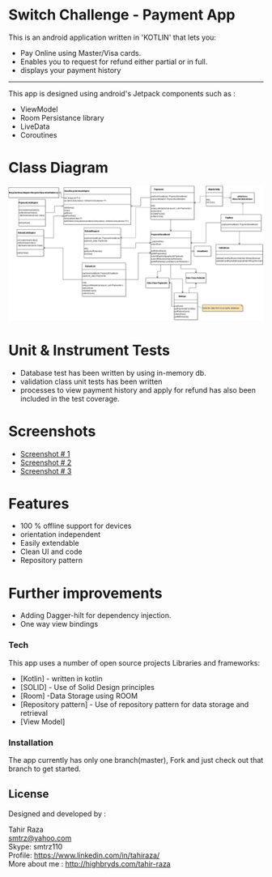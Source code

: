 # Switch Challenge - Payment App

This is an android application written in 'KOTLIN' that lets you:

- Pay Online using Master/Visa cards.
- Enables you to request for refund either partial or in full.
- displays your payment history
---
This app is designed using android's Jetpack components such as :

- ViewModel
- Room Persistance library
- LiveData
- Coroutines

# Class Diagram
<img src="class_diagram.png" alt="class_diagram"/>

# Unit & Instrument Tests
- Database test has been written by using in-memory db.
- validation class unit tests has been written
- processes to view payment history and apply for refund has also been included in the test coverage.

# Screenshots

- <a href="https://i.imgur.com/wHkr1Gd.jpg">Screenshot # 1</a><br/>
- <a href="https://imgur.com/UbIvpZJ.jpg">Screenshot # 2</a><br/>
- <a href="https://imgur.com/YgKPOb7.jpg">Screenshot # 3</a>

# Features

- 100 % offline support for devices
- orientation independent
- Easily extendable
- Clean UI and code
- Repository pattern

# Further improvements
- Adding Dagger-hilt for dependency injection.
- One way view bindings

### Tech

This app uses a number of open source projects Libraries and frameworks:

* [Kotlin] - written in kotlin
* [SOLID] - Use of Solid Design principles
* [Room] -Data Storage using ROOM
* [Repository pattern] - Use of repository pattern for data storage and retrieval
* [View Model]


### Installation

The app currently has only one branch(master), Fork and just check out that branch to get started.


License
----
Designed and developed by :

Tahir Raza<br/>
smtrz@yahoo.com<br/>
Skype: smtrz110<br/>
Profile: https://www.linkedin.com/in/tahiraza/<br/>
More about me : http://highbryds.com/tahir-raza

